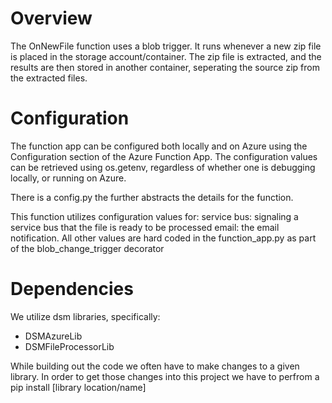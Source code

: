 # Overview
The OnNewFile function uses a blob trigger.  It runs whenever a new zip file is placed in the storage account/container.  The zip file is extracted, and the results are then stored in another container, seperating the source zip from the extracted files.

# Configuration
The function app can be configured both locally and on Azure using the Configuration section of the Azure Function App.  The configuration values can be retrieved using os.getenv, regardless of whether one is debugging locally, or running on Azure.

There is a config.py the further abstracts the details for the function.

This function utilizes configuration values for:
    service bus: signaling a service bus that the file is ready to be processed
    email: the email notification.  All other values are hard coded in the function_app.py as part of the blob_change_trigger decorator

# Dependencies
We utilize dsm libraries, specifically:
- DSMAzureLib
- DSMFileProcessorLib

While building out the code we often have to make changes to a given library.  In order to get those changes into this project we have to perfrom a pip install [library location/name]